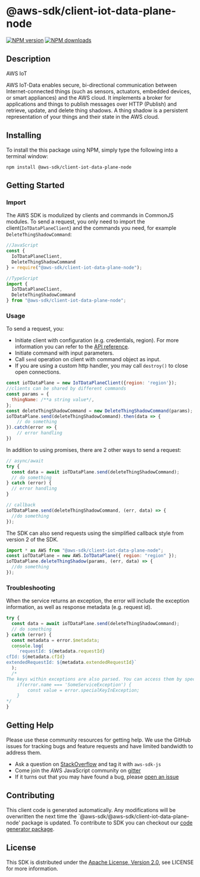# @aws-sdk/client-iot-data-plane-node

[![NPM version](https://img.shields.io/npm/v/@aws-sdk/client-iot-data-plane-node/preview.svg)](https://www.npmjs.com/package/@aws-sdk/client-iot-data-plane-node)
[![NPM downloads](https://img.shields.io/npm/dm/@aws-sdk/client-iot-data-plane-node.svg)](https://www.npmjs.com/package/@aws-sdk/client-iot-data-plane-node)

## Description

<fullname>AWS IoT</fullname> <p>AWS IoT-Data enables secure, bi-directional communication between Internet-connected things (such as sensors, actuators, embedded devices, or smart appliances) and the AWS cloud. It implements a broker for applications and things to publish messages over HTTP (Publish) and retrieve, update, and delete thing shadows. A thing shadow is a persistent representation of your things and their state in the AWS cloud.</p>

## Installing

To install the this package using NPM, simply type the following into a terminal window:

```
npm install @aws-sdk/client-iot-data-plane-node
```

## Getting Started

### Import

The AWS SDK is modulized by clients and commands in CommonJS modules. To send a request, you only need to import the client(`IoTDataPlaneClient`) and the commands you need, for example `DeleteThingShadowCommand`:

```javascript
//JavaScript
const {
  IoTDataPlaneClient,
  DeleteThingShadowCommand
} = require("@aws-sdk/client-iot-data-plane-node");
```

```javascript
//TypeScript
import {
  IoTDataPlaneClient,
  DeleteThingShadowCommand
} from "@aws-sdk/client-iot-data-plane-node";
```

### Usage

To send a request, you:

- Initiate client with configuration (e.g. credentials, region). For more information you can refer to the [API reference][].
- Initiate command with input parameters.
- Call `send` operation on client with command object as input.
- If you are using a custom http handler, you may call `destroy()` to close open connections.

```javascript
const ioTDataPlane = new IoTDataPlaneClient({region: 'region'});
//clients can be shared by different commands
const params = {
  thingName: /**a string value*/,
};
const deleteThingShadowCommand = new DeleteThingShadowCommand(params);
ioTDataPlane.send(deleteThingShadowCommand).then(data => {
    // do something
}).catch(error => {
    // error handling
})
```

In addition to using promises, there are 2 other ways to send a request:

```javascript
// async/await
try {
  const data = await ioTDataPlane.send(deleteThingShadowCommand);
  // do something
} catch (error) {
  // error handling
}
```

```javascript
// callback
ioTDataPlane.send(deleteThingShadowCommand, (err, data) => {
  //do something
});
```

The SDK can also send requests using the simplified callback style from version 2 of the SDK.

```javascript
import * as AWS from "@aws-sdk/client-iot-data-plane-node";
const ioTDataPlane = new AWS.IoTDataPlane({ region: "region" });
ioTDataPlane.deleteThingShadow(params, (err, data) => {
  //do something
});
```

### Troubleshooting

When the service returns an exception, the error will include the exception information, as well as response metadata (e.g. request id).

```javascript
try {
  const data = await ioTDataPlane.send(deleteThingShadowCommand);
  // do something
} catch (error) {
  const metadata = error.$metadata;
  console.log(
    `requestId: ${metadata.requestId}
cfId: ${metadata.cfId}
extendedRequestId: ${metadata.extendedRequestId}`
  );
  /*
The keys within exceptions are also parsed. You can access them by specifying exception names:
    if(error.name === 'SomeServiceException') {
        const value = error.specialKeyInException;
    }
*/
}
```

## Getting Help

Please use these community resources for getting help. We use the GitHub issues for tracking bugs and feature requests and have limited bandwidth to address them.

- Ask a question on [StackOverflow](https://stackoverflow.com/questions/tagged/aws-sdk-js) and tag it with `aws-sdk-js`
- Come join the AWS JavaScript community on [gitter](https://gitter.im/aws/aws-sdk-js-v3)
- If it turns out that you may have found a bug, please [open an issue](https://github.com/aws/aws-sdk-js-v3/issues)

## Contributing

This client code is generated automatically. Any modifications will be overwritten the next time the `@aws-sdk/@aws-sdk/client-iot-data-plane-node' package is updated. To contribute to SDK you can checkout our [code generator package][].

## License

This SDK is distributed under the
[Apache License, Version 2.0](http://www.apache.org/licenses/LICENSE-2.0),
see LICENSE for more information.

[code generator package]: https://github.com/aws/aws-sdk-js-v3/tree/master/packages/service-types-generator
[api reference]: https://docs.aws.amazon.com/AWSJavaScriptSDK/latest/
